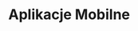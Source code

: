 # Aplikacje Mobilne

<div class="mobile-app-cards">
    <!-- Przykładowa karta aplikacji mobilnej - skopiuj i dostosuj dla każdej nowej aplikacji -->
    <!-- 
    <div class="mobile-app-card" onclick="loadMarkdownContentExclusive('content/mobileapps/nazwa-aplikacji/opis-aplikacji.md', 'main-column', ['markdown-1', 'markdown-dark-1'])">
        <h3>Nazwa Aplikacji - Krótki opis</h3>
        <div class="mobile-app-card-content">
            <p>Krótki opis aplikacji mobilnej, jej funkcjonalności i przeznaczenia.</p>
            <div class="mobile-app-card-tags">
                <span class="tag">iOS</span>
                <span class="tag">Android</span>
                <span class="tag">Swift</span>
                <span class="tag">Flutter</span>
            </div>
        </div>
    </div>
    -->
</div>

<style>
.mobile-app-cards {
    display: flex;
    flex-wrap: wrap;
    gap: 20px;
    margin-top: 20px;
}

.mobile-app-card {
    flex: 1 1 300px;
    border: 1px solid #333;
    border-radius: 8px;
    padding: 15px;
    background-color: #222;
    transition: transform 0.3s ease, box-shadow 0.3s ease;
    cursor: pointer;
    max-width: 100%;
}

.mobile-app-card:hover {
    transform: translateY(-5px);
    box-shadow: 0 10px 20px rgba(0, 0, 0, 0.2);
}

.mobile-app-card h3 {
    margin-top: 0;
    color: #e0e0e0;
    border-bottom: 1px solid #444;
    padding-bottom: 10px;
}

.mobile-app-card-content {
    margin-top: 10px;
}

.mobile-app-card-tags {
    display: flex;
    flex-wrap: wrap;
    gap: 5px;
    margin-top: 15px;
}

.tag {
    background-color: #333;
    color: #ddd;
    border-radius: 4px;
    padding: 3px 8px;
    font-size: 0.8em;
}
</style>

